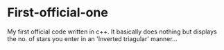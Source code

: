 # First-official-one
My first official code written in c++. It basically does nothing but displays the no. of stars you enter in an 'Inverted triagular' manner...
